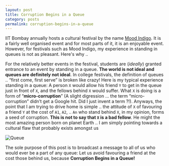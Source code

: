```yaml
---
layout: post
title: Corruption Begins in a Queue
category: posts
permalink: corruption-begins-in-a-queue
---
```

IIT Bombay annually hosts a cultural festival by the name [Mood Indigo](http://moodi.org). It is a fairly well organised event and for most parts of it, it is an enjoyable event. However, for festivals such as Mood Indigo, my experience in standing in queues is not as pleasant. Here's why ..

For the relatively better events in the festival, students are (*ideally*) granted entrance to an event by standing in a queue. **The world is not ideal and queues are definitely not ideal**. In college festivals, the definition of queues .. “first come, first serve” is broken like crazy! Here is my typical experience standing in a queue: A person `X` would allow his friend `Y` to get in the queue just in front of `X`, and the fellows behind `X` would suffer. What `X` is doing is a form of “**micro-corruption**” (A slight digression … the term “micro-corruption” didn’t get a Google hit. Did I just invent a term ?!). Anyways, the point that I am trying to drive home is simple .. the attitude of `X` of favouring a friend `Y` at the cost of `A1`, `A2`, .. `An` who stand behind `X`, in my opinion, forms a seed of corruption. **This is not to say that `X` is a bad fellow**. He might the most amazing person born on planet Earth .. I am simply pointing towards a cultural flaw that probably exists amongst us

![Queue]({{site.url}}/img/corruption-begins-in-a-queue.png)

The sole purpose of this post is to broadcast a message to all of us who would ever be a part of any queue: Let us avoid favouring a friend at the cost those behind us, because **Corruption Begins in a Queue!**
